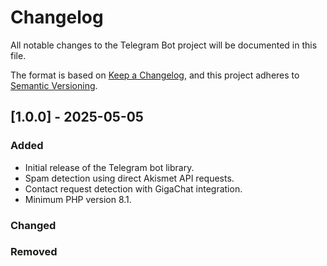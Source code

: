 # Changelog

All notable changes to the Telegram Bot project will be documented in this file.

The format is based on [Keep a Changelog](https://keepachangelog.com/en/1.0.0/), and this project adheres to [Semantic Versioning](https://semver.org/spec/v2.0.0.html).

## [1.0.0] - 2025-05-05

### Added
- Initial release of the Telegram bot library.
- Spam detection using direct Akismet API requests.
- Contact request detection with GigaChat integration.
- Minimum PHP version 8.1.

### Changed

### Removed